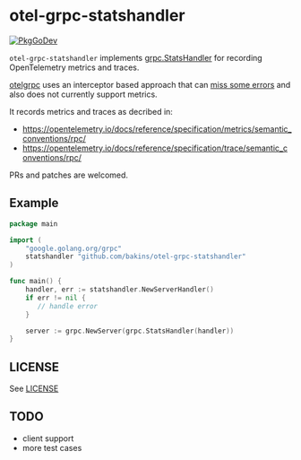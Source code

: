 # otel-grpc-statshandler

[![PkgGoDev](https://pkg.go.dev/badge/github.com/bakins/otel-grpc-statshandler)](https://pkg.go.dev/github.com/bakins/otel-grpc-statshandler)

`otel-grpc-statshandler` implements [grpc.StatsHandler](https://pkg.go.dev/google.golang.org/grpc@v1.49.0/stats#Handler) for recording OpenTelemetry metrics and traces.

[otelgrpc](https://pkg.go.dev/go.opentelemetry.io/contrib/instrumentation/google.golang.org/grpc/otelgrpc) uses an interceptor based approach that can [miss some errors](https://github.com/open-telemetry/opentelemetry-go-contrib/issues/197) and also does not currently support metrics.

It records metrics and traces as decribed in:
- https://opentelemetry.io/docs/reference/specification/metrics/semantic_conventions/rpc/
- https://opentelemetry.io/docs/reference/specification/trace/semantic_conventions/rpc/


PRs and patches are welcomed.

## Example

```go
package main

import (
    "google.golang.org/grpc"
    statshandler "github.com/bakins/otel-grpc-statshandler"
)

func main() {
    handler, err := statshandler.NewServerHandler()
    if err != nil {
       // handle error
    }

    server := grpc.NewServer(grpc.StatsHandler(handler))
}
```


## LICENSE

See [LICENSE](./LICENSE)

## TODO
- client support
- more test cases

